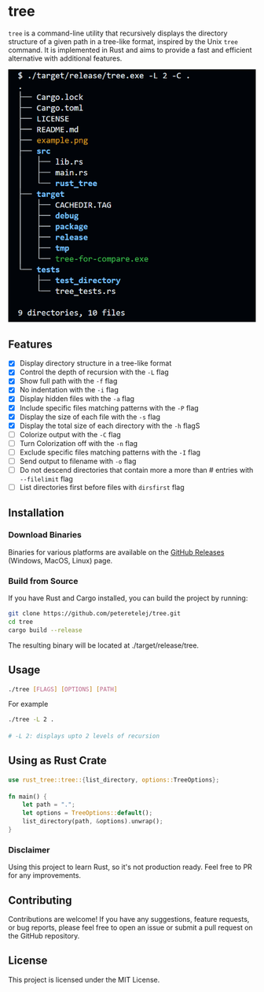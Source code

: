 # tree

`tree` is a command-line utility that recursively displays the directory structure of a given path in a tree-like format, inspired by the Unix `tree` command. It is implemented in Rust and aims to provide a fast and efficient alternative with additional features.

![Tree Example](./example.png)

## Features

- [x] Display directory structure in a tree-like format
- [x] Control the depth of recursion with the `-L` flag
- [x] Show full path with the `-f` flag
- [x] No indentation with the `-i` flag
- [x] Display hidden files with the `-a` flag
- [x] Include specific files matching patterns with the `-P` flag
- [x] Display the size of each file with the `-s` flag
- [x] Display the total size of each directory with the `-h` flagS
- [ ] Colorize output with the `-C` flag
- [ ] Turn Colorization off with the `-n` flag
- [ ] Exclude specific files matching patterns with the `-I` flag
- [ ] Send output to filename with `-o` flag
- [ ] Do not descend directories that contain more a more than # entries with `--filelimit` flag
- [ ] List directories first before files with `dirsfirst` flag

## Installation

### Download Binaries

Binaries for various platforms are available on the [GitHub Releases](https://github.com/peteretelej/tree/releases) (Windows, MacOS, Linux) page.

### Build from Source

If you have Rust and Cargo installed, you can build the project by running:

```sh
git clone https://github.com/peteretelej/tree.git
cd tree
cargo build --release
```
The resulting binary will be located at ./target/release/tree. 

## Usage 
```sh
./tree [FLAGS] [OPTIONS] [PATH]
```

For example
```sh
./tree -L 2 .

# -L 2: displays upto 2 levels of recursion
```


## Using as Rust Crate
```rust
use rust_tree::tree::{list_directory, options::TreeOptions};

fn main() {
    let path = ".";
    let options = TreeOptions::default();
    list_directory(path, &options).unwrap();
}
```

### Disclaimer
Using this project to learn Rust, so it's not production ready. Feel free to PR for any improvements.


## Contributing
Contributions are welcome! If you have any suggestions, feature requests, or bug reports, please feel free to open an issue or submit a pull request on the GitHub repository.

## License
This project is licensed under the MIT License.
